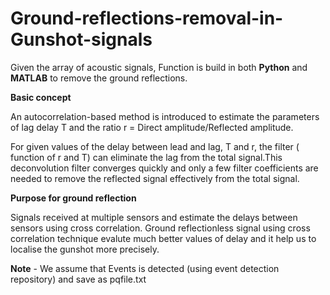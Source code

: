 # Ground-reflections-removal-in-Gunshot-signals

Given the array of acoustic signals, Function is build in both **Python** and **MATLAB** to remove the ground reflections.

**Basic concept**

An autocorrelation-based method is introduced to estimate the parameters of lag delay T and the ratio r = Direct amplitude/Reflected amplitude.

For given values of the delay between lead and lag, T and r, the filter ( function of r and T) can eliminate the lag from the total signal.This deconvolution filter converges quickly and only a few filter coefficients are needed to remove the reflected signal effectively from the total signal.

**Purpose for ground reflection**

Signals received at multiple sensors and estimate the delays between sensors using cross correlation. Ground reflectionless signal using cross correlation technique evalute much better values of delay and it help us to localise the gunshot more precisely. 

**Note** - We assume that Events is detected (using event detection repository) and save as pqfile.txt





